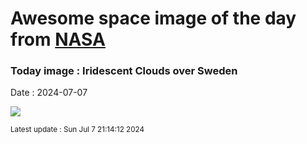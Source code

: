 
# Awesome space image of the day from [NASA](https://api.nasa.gov/)

### Today image : Iridescent Clouds over Sweden
Date : 2024-07-07

![](https://apod.nasa.gov/apod/image/2407/IridescentClouds_Strand_960.jpg)

<small>Latest update : Sun Jul  7 21:14:12 2024</small>
        
